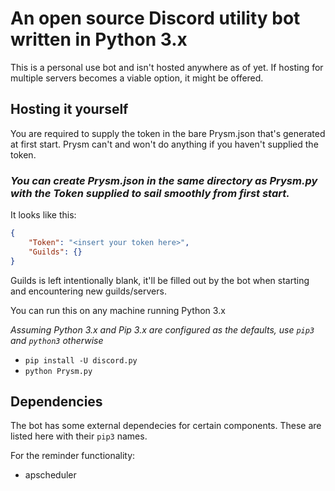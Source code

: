# An open source Discord utility bot written in Python 3.x

This is a personal use bot and isn't hosted anywhere as of yet.
If hosting for multiple servers becomes a viable option, it might be offered.

## Hosting it yourself
You are required to supply the token in the bare Prysm.json that's generated at first start.
Prysm can't and won't do anything if you haven't supplied the token.
### _You can create Prysm.json in the same directory as Prysm.py with the Token supplied to sail smoothly from first start._
It looks like this:
```json
{
    "Token": "<insert your token here>",
    "Guilds": {}
}
```
Guilds is left intentionally blank, it'll be filled out by the bot when starting and encountering new guilds/servers.

You can run this on any machine running Python 3.x

_Assuming Python 3.x and Pip 3.x are configured as the defaults, use `pip3` and `python3` otherwise_
- `pip install -U discord.py`
- `python Prysm.py`

## Dependencies
The bot has some external dependecies for certain components. These are listed here with their `pip3` names.

For the reminder functionality:
- apscheduler
